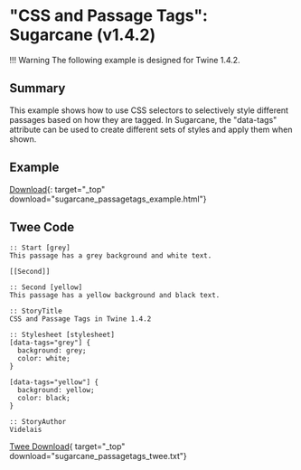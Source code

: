 # "CSS and Passage Tags": Sugarcane (v1.4.2)

!!! Warning
    The following example is designed for Twine 1.4.2.

## Summary

This example shows how to use CSS selectors to selectively style different passages based on how they are tagged. In Sugarcane, the "data-tags" attribute can be used to create different sets of styles and apply them when shown.

## Example

[Download](sugarcane_passagetags_example.html){: target="_top" download="sugarcane_passagetags_example.html"}

## Twee Code

```twee
:: Start [grey]
This passage has a grey background and white text.

[[Second]]

:: Second [yellow]
This passage has a yellow background and black text.

:: StoryTitle
CSS and Passage Tags in Twine 1.4.2

:: Stylesheet [stylesheet]
[data-tags="grey"] {
  background: grey;
  color: white;
}

[data-tags="yellow"] {
  background: yellow;
  color: black;
}

:: StoryAuthor
Videlais

```

[Twee Download](sugarcane_passagetags_twee.txt){ target="_top" download="sugarcane_passagetags_twee.txt"}
